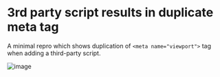 # 3rd party script results in duplicate meta tag

A minimal repro which shows duplication of `<meta name="viewport">` tag when adding a third-party script.

![image](https://user-images.githubusercontent.com/203886/107970855-9717af00-6fa9-11eb-8f07-dd503cf361f7.png)
